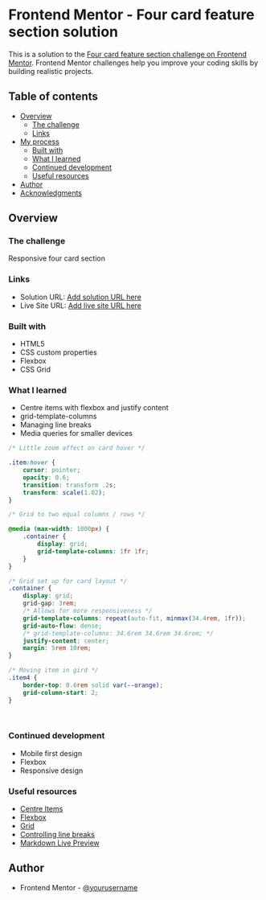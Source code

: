 # Frontend Mentor - Four card feature section solution

This is a solution to the [Four card feature section challenge on Frontend Mentor](https://www.frontendmentor.io/challenges/four-card-feature-section-weK1eFYK). Frontend Mentor challenges help you improve your coding skills by building realistic projects. 


## Table of contents

- [Overview](#overview)
  - [The challenge](#the-challenge)
  - [Links](#links)
- [My process](#my-process)
  - [Built with](#built-with)
  - [What I learned](#what-i-learned)
  - [Continued development](#continued-development)
  - [Useful resources](#useful-resources)
- [Author](#author)
- [Acknowledgments](#acknowledgments)

## Overview

### The challenge

Responsive four card section

### Links

- Solution URL: [Add solution URL here](https://your-solution-url.com)
- Live Site URL: [Add live site URL here](https://your-live-site-url.com)


### Built with

- HTML5
- CSS custom properties
- Flexbox
- CSS Grid


### What I learned

- Centre items with flexbox and justify content
- grid-template-columns
- Managing line breaks
- Media queries for smaller devices


```css
/* Little zoom affect on card hover */

.item:hover {
    cursor: pointer;
    opacity: 0.6;
    transition: transform .2s;
    transform: scale(1.02);
}

```
```css
/* Grid to two equal columns / rows */

@media (max-width: 1000px) {
    .container {
        display: grid;
        grid-template-columns: 1fr 1fr;
    }
}

/* Grid set up for card layout */
.container {
    display: grid;
    grid-gap: 3rem;
    /* Allows for more responsiveness */
    grid-template-columns: repeat(auto-fit, minmax(34.4rem, 1fr));
    grid-auto-flow: dense;
    /* grid-template-columns: 34.6rem 34.6rem 34.6rem; */
    justify-content: center;
    margin: 5rem 10rem;
}

/* Moving item in gird */
.item4 {
    border-top: 0.6rem solid var(--orange);
    grid-column-start: 2;
}
  
   
```

### Continued development

- Mobile first design
- Flexbox
- Responsive design


### Useful resources

- [Centre Items](https://css-tricks.com/centering-in-css/)
- [Flexbox](https://css-tricks.com/snippets/css/a-guide-to-flexbox/#background)
- [Grid](https://thoughtbot.com/blog/positioning#grid) 
- [Controlling line breaks](https://stackoverflow.com/questions/7596647/ignore-br-with-css) 
- [Markdown Live Preview](https://markdownlivepreview.com) 


## Author

- Frontend Mentor - [@yourusername](https://www.frontendmentor.io/profile/yourusername)



